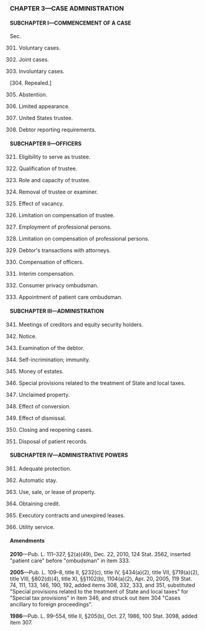 ### **CHAPTER 3—CASE ADMINISTRATION** ###

#### SUBCHAPTER I—COMMENCEMENT OF A CASE ####

Sec.

301. Voluntary cases.

302. Joint cases.

303. Involuntary cases.

[304. Repealed.]

305. Abstention.

306. Limited appearance.

307. United States trustee.

308. Debtor reporting requirements.

#### SUBCHAPTER II—OFFICERS ####

321. Eligibility to serve as trustee.

322. Qualification of trustee.

323. Role and capacity of trustee.

324. Removal of trustee or examiner.

325. Effect of vacancy.

326. Limitation on compensation of trustee.

327. Employment of professional persons.

328. Limitation on compensation of professional persons.

329. Debtor's transactions with attorneys.

330. Compensation of officers.

331. Interim compensation.

332. Consumer privacy ombudsman.

333. Appointment of patient care ombudsman.

#### SUBCHAPTER III—ADMINISTRATION ####

341. Meetings of creditors and equity security holders.

342. Notice.

343. Examination of the debtor.

344. Self-incrimination; immunity.

345. Money of estates.

346. Special provisions related to the treatment of State and local taxes.

347. Unclaimed property.

348. Effect of conversion.

349. Effect of dismissal.

350. Closing and reopening cases.

351. Disposal of patient records.

#### SUBCHAPTER IV—ADMINISTRATIVE POWERS ####

361. Adequate protection.

362. Automatic stay.

363. Use, sale, or lease of property.

364. Obtaining credit.

365. Executory contracts and unexpired leases.

366. Utility service.

#### Amendments ####

**2010**—Pub. L. 111–327, §2(a)(49), Dec. 22, 2010, 124 Stat. 3562, inserted "patient care" before "ombudsman" in item 333.

**2005**—Pub. L. 109–8, title II, §232(c), title IV, §434(a)(2), title VII, §719(a)(2), title VIII, §802(d)(4), title XI, §§1102(b), 1104(a)(2), Apr. 20, 2005, 119 Stat. 74, 111, 133, 146, 190, 192, added items 308, 332, 333, and 351, substituted "Special provisions related to the treatment of State and local taxes" for "Special tax provisions" in item 346, and struck out item 304 "Cases ancillary to foreign proceedings".

**1986**—Pub. L. 99–554, title II, §205(b), Oct. 27, 1986, 100 Stat. 3098, added item 307.